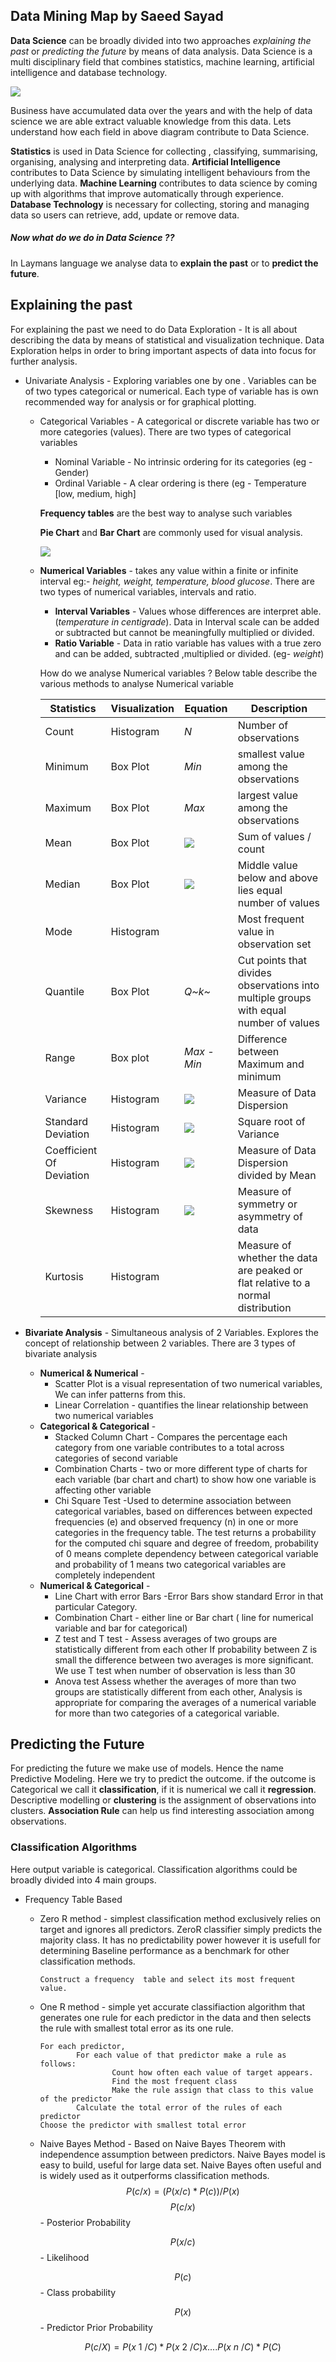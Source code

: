 ## Data Mining Map by Saeed Sayad

**Data Science** can be broadly divided into two approaches *explaining the past*  or *predicting the future* by means of data analysis. Data Science is a multi disciplinary field that combines statistics, machine learning, artificial intelligence and database technology.

![](/home/jithin/github/datapsyche.github.io/img/2019-11-11-datascienceMap.png)

Business have accumulated data over the years and with the help of data science we are able extract valuable knowledge from this data. Lets understand how each field in above diagram contribute to Data Science.

**Statistics** is used in Data Science for collecting , classifying, summarising, organising, analysing and interpreting data. **Artificial Intelligence** contributes to Data Science by simulating intelligent behaviours from the underlying data. **Machine Learning** contributes to data science by coming up with algorithms that improve automatically through experience. **Database Technology** is necessary for collecting, storing and managing data so users can retrieve, add, update or remove data.

##### Now what do we do in Data Science ?? 

In Laymans language we analyse data to **explain the past** or to **predict the future**. 



## Explaining the past

For explaining the past we need to do Data Exploration - It is all about describing the data by means of statistical and visualization technique. Data Exploration helps in order to bring important aspects of data into focus for further analysis.

* Univariate Analysis -  Exploring variables one by one . Variables can be of two types categorical or numerical. Each type of variable has is own recommended way for analysis or for graphical plotting.

  * Categorical Variables - A categorical or discrete variable has two or more categories (values). There are two types of categorical variables

    * Nominal Variable -  No intrinsic ordering for its categories (eg - Gender)
    * Ordinal Variable - A clear ordering is there (eg - Temperature [low, medium, high]

    **Frequency tables** are the best way to analyse such variables 

    **Pie Chart** and **Bar Chart** are commonly used for visual analysis.

    ![](/home/jithin/github/datapsyche.github.io/img/Univariate.png)

  * **Numerical Variables** - takes any value within a finite  or infinite interval eg:- *height, weight, temperature, blood glucose*. There are two types of numerical variables, intervals and ratio. 

    * **Interval Variables** - Values whose differences are interpret able. (*temperature in centigrade*). Data in Interval scale can be added or subtracted but cannot be meaningfully multiplied or divided.
    * **Ratio Variable** - Data in ratio variable has values with a true zero and can be added, subtracted ,multiplied or divided. (eg- *weight*)

    How do we analyse Numerical variables ? Below table describe the various methods to analyse Numerical variable

    | Statistics               | Visualization | Equation                                                     | Description                                                  |
    | ------------------------ | ------------- | ------------------------------------------------------------ | ------------------------------------------------------------ |
    | Count                    | Histogram     | *N*                                                          | Number of observations                                       |
    | Minimum                  | Box Plot      | *Min*                                                        | smallest value among the observations                        |
    | Maximum                  | Box Plot      | *Max*                                                        | largest value among the observations                         |
    | Mean                     | Box Plot      | ![](/home/jithin/github/datapsyche.github.io/img/mean.png)   | Sum of values / count                                        |
    | Median                   | Box Plot      | ![](/home/jithin/github/datapsyche.github.io/img/Median.png) | Middle value below and above lies equal number of values     |
    | Mode                     | Histogram     |                                                              | Most frequent value in observation set                       |
    | Quantile                 | Box Plot      | *Q~k~*                                                       | Cut points that divides observations into multiple groups with equal number of values |
    | Range                    | Box plot      | *Max - Min*                                                  | Difference between Maximum and minimum                       |
    | Variance                 | Histogram     | ![](/home/jithin/github/datapsyche.github.io/img/Variance.png) | Measure of Data Dispersion                                   |
    | Standard Deviation       | Histogram     | ![](/home/jithin/github/datapsyche.github.io/img/StDev.png)  | Square root of Variance                                      |
    | Coefficient Of Deviation | Histogram     | ![](/home/jithin/github/datapsyche.github.io/img/CV.png)     | Measure of Data Dispersion divided by Mean                   |
    | Skewness                 | Histogram     | ![](/home/jithin/github/datapsyche.github.io/img/Skewness.png) | Measure of symmetry or asymmetry of data                     |
    | Kurtosis                 | Histogram     |                                                              | Measure of whether the data are peaked or flat relative to a normal distribution |

* **Bivariate Analysis** - Simultaneous analysis of 2 Variables. Explores the concept of relationship between 2 variables. There are 3 types of bivariate analysis

  * **Numerical & Numerical** - 
    * Scatter Plot is a visual representation of two numerical variables, We can infer patterns from this.
    * Linear Correlation - quantifies the linear relationship between two numerical variables
  * **Categorical & Categorical** -
    * Stacked Column Chart - Compares the percentage each category from one variable contributes to a total across categories of second variable 
    * Combination Charts - two or more different type of charts for each variable (bar chart and chart) to show how one variable is affecting other variable
    * Chi Square Test -Used to determine association between categorical variables, based on differences between expected frequencies (e) and observed frequency (n) in one or more categories in the frequency  table. The test returns a probability for the computed chi square and degree of freedom, probability of 0 means complete dependency between categorical variable and probability of 1 means two categorical variables are completely independent
  * **Numerical & Categorical** -
    * Line Chart with error Bars -Error Bars show standard Error in that particular Category.
    * Combination Chart - either line or Bar chart ( line for numerical variable and bar for categorical)
    * Z test and T test - Assess averages of two groups are statistically different from each other If probability between Z is small the difference between two averages is more significant. We use T test when number of observation is less than 30 
    * Anova test Assess whether the averages of more than two groups are statistically different from each other, Analysis is appropriate for comparing the averages of a numerical variable for more than two categories of a categorical variable.



## Predicting the Future

For predicting the future we make use of models. Hence the name Predictive Modeling. Here we try to predict the outcome. if the outcome is Categorical we call it **classification**, if it is numerical we call it **regression**. Descriptive modelling or **clustering** is the assignment of observations into clusters. **Association Rule** can help us find interesting association among observations.



### Classification Algorithms

Here output variable is categorical. Classification algorithms could be broadly divided into 4 main groups.

* Frequency Table Based 

  * Zero R method - simplest classification method exclusively relies on target and ignores all predictors. ZeroR classifier simply predicts the majority class. It has no predictability power however it is usefull for determining Baseline performance as a benchmark for other classification methods.

    ```Construct a frequency  table and select its most frequent value.```

  * One R method - simple yet accurate classifiaction algorithm that generates one rule for each predictor in the data and then selects the rule with smallest total error as its one rule. 
    ```General
    For each predictor,
            For each value of that predictor make a rule as follows:
                    Count how often each value of target appears.
                    Find the most frequent class
                    Make the rule assign that class to this value of the predictor
            Calculate the total error of the rules of each predictor
    Choose the predictor with smallest total error
    ```

  * Naive Bayes Method -  Based on Naive Bayes Theorem with independence assumption between predictors. Naive Bayes model is easy to build, useful for large data set. Naive Bayes often useful and is widely used as it outperforms classification methods.
    $$
    P(c/x) = (P(x/c)*P(c))/P(x)
    $$
    $$ P(c/x) $$ - Posterior Probability 

    $$ P(x/c) $$ - Likelihood

    $$ P(c) $$ - Class probability

    $$ P(x) $$ - Predictor Prior Probability 

    $$ P(c/X)  = P(x~1~/C) * P(x~2~/C) x ....P(x~n~/C) * P(C)$$

    

    

    